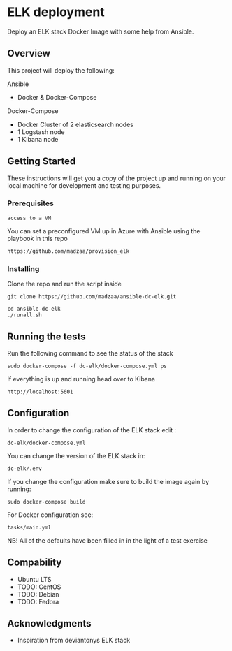 # ELK deployment

Deploy an ELK stack Docker Image with some help from Ansible.
## Overview

This project will deploy the following:

Ansible

* Docker & Docker-Compose

Docker-Compose
  
* Docker Cluster of 2 elasticsearch nodes
* 1 Logstash node
* 1 Kibana node

## Getting Started

These instructions will get you a copy of the project up and running on your local machine for development and testing purposes. 

### Prerequisites

```
access to a VM
```

You can set a preconfigured VM up in Azure with Ansible using the playbook in this repo 

```
https://github.com/madzaa/provision_elk
```

### Installing

Clone the repo and run the script inside

```
git clone https://github.com/madzaa/ansible-dc-elk.git
```

```
cd ansible-dc-elk
./runall.sh
```

## Running the tests

Run the following command to see the status of the stack

```
sudo docker-compose -f dc-elk/docker-compose.yml ps
```

If everything is up and running head over to Kibana

```
http://localhost:5601
```

## Configuration

In order to change the configuration of the ELK stack edit :

```
dc-elk/docker-compose.yml
```
You can change the version of the ELK stack in:

```
dc-elk/.env
```

If you change the configuration make sure to build the image again by running:

```
sudo docker-compose build
```

For Docker configuration see:
```
tasks/main.yml
```

NB! All of the defaults have been filled in in the light of a test exercise

## Compability

* Ubuntu LTS
* TODO: CentOS
* TODO: Debian
* TODO: Fedora


## Acknowledgments

* Inspiration from deviantonys ELK stack
